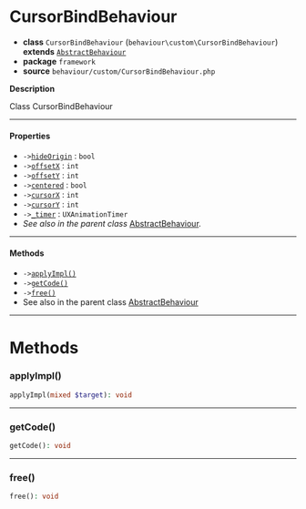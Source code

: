 # CursorBindBehaviour

- **class** `CursorBindBehaviour` (`behaviour\custom\CursorBindBehaviour`) **extends** [`AbstractBehaviour`](https://github.com/jphp-compiler/develnext/blob/master/dn-app-framework/api-docs/classes/php/gui/framework/behaviour/custom/AbstractBehaviour.md)
- **package** `framework`
- **source** `behaviour/custom/CursorBindBehaviour.php`

**Description**

Class CursorBindBehaviour

---

#### Properties

- `->`[`hideOrigin`](#prop-hideorigin) : `bool`
- `->`[`offsetX`](#prop-offsetx) : `int`
- `->`[`offsetY`](#prop-offsety) : `int`
- `->`[`centered`](#prop-centered) : `bool`
- `->`[`cursorX`](#prop-cursorx) : `int`
- `->`[`cursorY`](#prop-cursory) : `int`
- `->`[`_timer`](#prop-_timer) : `UXAnimationTimer`
- *See also in the parent class* [AbstractBehaviour](https://github.com/jphp-compiler/develnext/blob/master/dn-app-framework/api-docs/classes/php/gui/framework/behaviour/custom/AbstractBehaviour.md).

---

#### Methods

- `->`[`applyImpl()`](#method-applyimpl)
- `->`[`getCode()`](#method-getcode)
- `->`[`free()`](#method-free)
- See also in the parent class [AbstractBehaviour](https://github.com/jphp-compiler/develnext/blob/master/dn-app-framework/api-docs/classes/php/gui/framework/behaviour/custom/AbstractBehaviour.md)

---
# Methods

<a name="method-applyimpl"></a>

### applyImpl()
```php
applyImpl(mixed $target): void
```

---

<a name="method-getcode"></a>

### getCode()
```php
getCode(): void
```

---

<a name="method-free"></a>

### free()
```php
free(): void
```